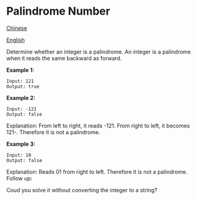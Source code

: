 # Palindrome Number
[Chinese](https://leetcode-cn.com/problems/palindrome-number/description/)

[English](https://leetcode.com/problems/palindrome-number/description/)


Determine whether an integer is a palindrome. An integer is a palindrome when it reads the same backward as forward.

**Example 1:**
```
Input: 121
Output: true
```
**Example 2:**
```
Input: -121
Output: false
```
Explanation: From left to right, it reads -121. From right to left, it becomes 121-. Therefore it is not a palindrome.

**Example 3:**
```
Input: 10
Output: false
```
Explanation: Reads 01 from right to left. Therefore it is not a palindrome.
Follow up:

Coud you solve it without converting the integer to a string?